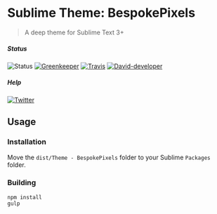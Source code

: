 # Sublime Theme: BespokePixels

> A deep theme for Sublime Text 3+

##### Status

![Status](<https://img.shields.io/badge/status-Sublime Text-FF9801>) [![Greenkeeper](https://badges.greenkeeper.io/thebespokepixel/BespokePixels.svg)](https://greenkeeper.io/ "Greenkeeper") [![Travis](https://img.shields.io/travis/com/thebespokepixel/BespokePixels/master?logo=travis)](https://travis-ci.com/thebespokepixel/BespokePixels "Travis") [![David-developer](https://david-dm.org/thebespokepixel/BespokePixels/master/dev-status.svg)](https://david-dm.org/thebespokepixel/BespokePixels/master?type=dev "David-developer")   

##### Help

[![Twitter](https://img.shields.io/twitter/follow/thebespokepixel?style=social)](https://twitter.com/thebespokepixel "Twitter")   


## Usage

### Installation

Move the `dist/Theme - BespokePixels` folder to your Sublime `Packages` folder.

### Building

```shell
npm install
gulp
```
